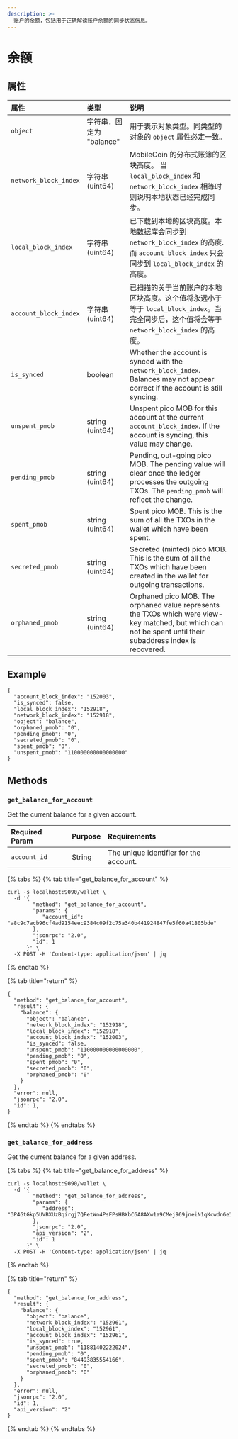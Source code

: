 ```yaml
---
description: >-
  账户的余额，包括用于正确解读账户余额的同步状态信息。
---
```


# 余额

## 属性

| 属性 | 类型 | 说明 |
| :--- | :--- | :--- |
| `object` | 字符串，固定为 "balance" | 用于表示对象类型。同类型的对象的 `object` 属性必定一致。 |
| `network_block_index` | 字符串 \(uint64\) | MobileCoin 的分布式账簿的区块高度。 当 `local_block_index` 和 `network_block_index` 相等时则说明本地状态已经完成同步。 |
| `local_block_index` | 字符串 \(uint64\) | 已下载到本地的区块高度。本地数据库会同步到 `network_block_index` 的高度. 而 `account_block_index` 只会同步到 `local_block_index` 的高度。 |
| `account_block_index` | 字符串 \(uint64\) | 已扫描的关于当前账户的本地区块高度。这个值将永远小于等于 `local_block_index`。当完全同步后，这个值将会等于 `network_block_index` 的高度。 |
| `is_synced` | boolean | Whether the account is synced with the `network_block_index`. Balances may not appear correct if the account is still syncing. |
| `unspent_pmob` | string \(uint64\) | Unspent pico MOB for this account at the current `account_block_index`. If the account is syncing, this value may change. |
| `pending_pmob` | string \(uint64\) | Pending, out-going pico MOB. The pending value will clear once the ledger processes the outgoing TXOs. The `pending_pmob` will reflect the change. |
| `spent_pmob` | string \(uint64\) | Spent pico MOB. This is the sum of all the TXOs in the wallet which have been spent. |
| `secreted_pmob` | string \(uint64\) | Secreted \(minted\) pico MOB. This is the sum of all the TXOs which have been created in the wallet for outgoing transactions. |
| `orphaned_pmob` | string \(uint64\) | Orphaned pico MOB. The orphaned value represents the TXOs which were view-key matched, but which can not be spent until their subaddress index is recovered. |

## Example

```text
{
  "account_block_index": "152003",
  "is_synced": false,
  "local_block_index": "152918",
  "network_block_index": "152918",
  "object": "balance",
  "orphaned_pmob": "0",
  "pending_pmob": "0",
  "secreted_pmob": "0",
  "spent_pmob": "0",
  "unspent_pmob": "110000000000000000"
}
```

## Methods

### `get_balance_for_account`

Get the current balance for a given account.

| Required Param | Purpose | Requirements |
| :--- | :--- | :--- |
| `account_id` | String | The unique identifier for the account. |

{% tabs %}
{% tab title="get\_balance\_for\_account" %}
```text
curl -s localhost:9090/wallet \
  -d '{
        "method": "get_balance_for_account",
        "params": {
           "account_id": "a8c9c7acb96cf4ad9154eec9384c09f2c75a340b441924847fe5f60a41805bde"
        },
        "jsonrpc": "2.0",
        "id": 1
      }' \
  -X POST -H 'Content-type: application/json' | jq
```
{% endtab %}

{% tab title="return" %}
```text
{
  "method": "get_balance_for_account",
  "result": {
    "balance": {
      "object": "balance",
      "network_block_index": "152918",
      "local_block_index": "152918",
      "account_block_index": "152003",
      "is_synced": false,
      "unspent_pmob": "110000000000000000",
      "pending_pmob": "0",
      "spent_pmob": "0",
      "secreted_pmob": "0",
      "orphaned_pmob": "0"
    }
  },
  "error": null,
  "jsonrpc": "2.0",
  "id": 1,
}
```
{% endtab %}
{% endtabs %}

### `get_balance_for_address`

Get the current balance for a given address.

{% tabs %}
{% tab title="get\_balance\_for\_address" %}
```text
curl -s localhost:9090/wallet \
  -d '{
        "method": "get_balance_for_address",
        "params": {
           "address": "3P4GtGkp5UVBXUzBqirgj7QFetWn4PsFPsHBXbC6A8AXw1a9CMej969jneiN1qKcwdn6e1VtD64EruGVSFQ8wHk5xuBHndpV9WUGQ78vV7Z"
        },
        "jsonrpc": "2.0",
        "api_version": "2",
        "id": 1
      }' \
  -X POST -H 'Content-type: application/json' | jq
```
{% endtab %}

{% tab title="return" %}
```text
{
  "method": "get_balance_for_address",
  "result": {
    "balance": {
      "object": "balance",
      "network_block_index": "152961",
      "local_block_index": "152961",
      "account_block_index": "152961",
      "is_synced": true,
      "unspent_pmob": "11881402222024",
      "pending_pmob": "0",
      "spent_pmob": "84493835554166",
      "secreted_pmob": "0",
      "orphaned_pmob": "0"
    }
  },
  "error": null,
  "jsonrpc": "2.0",
  "id": 1,
  "api_version": "2"
}
```
{% endtab %}
{% endtabs %}

